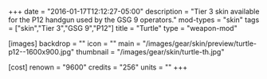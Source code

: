 +++
date = "2016-01-17T12:12:27-05:00"
description = "Tier 3 skin available for the P12 handgun used by the GSG 9 operators."
mod-types = "skin"
tags = ["skin","Tier 3","GSG 9","P12"]
title = "Turtle"
type = "weapon-mod"

[images]
  backdrop = ""
  icon = ""
  main = "/images/gear/skin/preview/turtle-p12--1600x900.jpg"
  thumbnail = "/images/gear/skin/turtle-th.jpg"

[cost]
  renown = "9600"
  credits = "256"
  units = ""
+++
